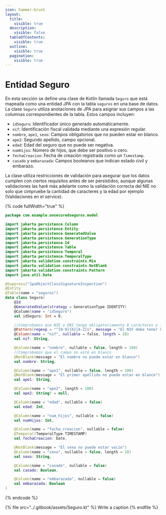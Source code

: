 ```yaml
---
icon: hammer-brush
layout:
  title:
    visible: true
  description:
    visible: false
  tableOfContents:
    visible: true
  outline:
    visible: true
  pagination:
    visible: true
---
```


# Entidad Seguro

En esta sección se define una clase de Kotlin llamada `Seguro` que está mapeada como una entidad JPA con la tabla `seguros` en una base de datos. La clase `Seguro` utiliza anotaciones de JPA para asignar sus campos a las columnas correspondientes de la tabla. Estos campos incluyen:

* `idSeguro`: Identificador único generado automáticamente.
* `nif`: Identificación fiscal validada mediante una expresión regular.
* `nombre`, `ape1`, `sexo`: Campos obligatorios que no pueden estar en blanco.
* `ape2`: Segundo apellido, campo opcional.
* `edad`: Edad del seguro que no puede ser negativa.
* `numHijos`: Número de hijos, que debe ser positivo o cero.
* `fechaCreacion`: Fecha de creación registrada como un `Timestamp`.
* `casado` y `embarazada`: Campos booleanos que indican estado civil y embarazo.

La clase utiliza restricciones de validación para asegurar que los datos cumplen con ciertos requisitos antes de ser persistidos, aunque algunas validaciones las haré más adelante como la validación correcta del NIE no solo que cimpruebe la cantidad de caracteres y la edad por ejemplo (Validaciones en el service).

{% code fullWidth="true" %}
```kotlin
package com.example.unsecuredseguros.model

import jakarta.persistence.Column
import jakarta.persistence.Entity
import jakarta.persistence.GeneratedValue
import jakarta.persistence.GenerationType
import jakarta.persistence.Id
import jakarta.persistence.Table
import jakarta.persistence.Temporal
import jakarta.persistence.TemporalType
import jakarta.validation.constraints.Min
import jakarta.validation.constraints.NotBlank
import jakarta.validation.constraints.Pattern
import java.util.Date

@Suppress("JpaObjectClassSignatureInspection")
@Entity
@Table(name = "seguros")
data class Seguro(
    @Id
    @GeneratedValue(strategy = GenerationType.IDENTITY)
    @Column(name = "idSeguro")
    val idSeguro: Int = 0,

    //Comprobamos que NIE o DNI tengo obligatoriamente 8 carácteres y 1 dígito
    @Pattern(regexp = "^[0-9]{8}[A-Z]$", message = "El NIF debe tener 8 dígitos seguidos de una letra mayúscula")
    @Column(name = "nif", nullable = false, length = 10)
    val nif: String,

    @Column(name = "nombre", nullable = false, length = 100)
    //Comprobamos que el campo no esté en blanco
    @NotBlank(message = "El nombre no puede estar en blanco")
    val nombre: String,

    @Column(name = "ape1", nullable = false, length = 100)
    @NotBlank(message = "El primer apellido no puede estar en blanco")
    val ape1: String,

    @Column(name = "ape2", length = 100)
    val ape2: String? = null,

    @Column(name = "edad", nullable = false)
    val edad: Int,

    @Column(name = "num_hijos", nullable = false)
    val numHijos: Int,

    @Column(name = "fecha_creacion", nullable = false)
    @Temporal(TemporalType.TIMESTAMP)
    val fechaCreacion: Date,

    @NotBlank(message = "El sexo no puede estar vacío")
    @Column(name = "sexo", nullable = false, length = 10)
    val sexo: String,

    @Column(name = "casado", nullable = false)
    val casado: Boolean,

    @Column(name = "embarazada", nullable = false)
    val embarazada: Boolean
)

```
{% endcode %}

{% file src="../.gitbook/assets/Seguro.kt" %}
Write a caption
{% endfile %}

